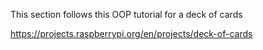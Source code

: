 This section follows this OOP tutorial for a deck of cards

https://projects.raspberrypi.org/en/projects/deck-of-cards
